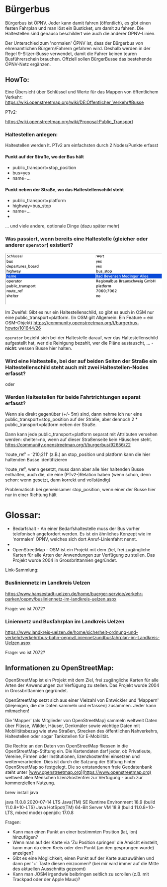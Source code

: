 # Bürgerbus

Bürgerbus ist ÖPNV. 
Jeder kann damit fahren (öffentlich), es gibt einen festen Fahrplan und man löst ein Busticket, um damit zu fahren. Die Haltestellen sind genauso beschildert wie auch die anderer ÖPNV-Linien.

Der Unterschied zum 'normalen' ÖPNV ist, dass der Bürgerbus von ehrenamtlichen Bürgern/Fahrern gefahren wird. Deshalb werden in der Regel 9-Sitzer-Busse verwendet, damit die Fahrer keinen teuren Busführerschein brauchen. Offziell sollen BürgerBusse das bestehende ÖPNV-Netz ergänzen.


## HowTo:
Eine Übersicht über Schlüssel und Werte für das Mappen von öffentlichem Verkehr:
https://wiki.openstreetmap.org/wiki/DE:Öffentlicher_Verkehr#Busse

PTv2:

https://wiki.openstreetmap.org/wiki/Proposal:Public_Transport

### Haltestellen anlegen:

Haltestellen werden lt. PTv2 am einfachsten durch 2 Nodes/Punkte erfasst

#### Punkt auf der Straße, wo der Bus hält
- public_transport=stop_position
- bus=yes
- name=…

#### Punkt neben der Straße, wo das Haltestellenschild steht
- public_transport=platform
- highway=bus_stop
- name=…
- 
… und viele andere, optionale Dinge (dazu später mehr)


### Was passiert, wenn bereits eine Haltestelle (gleicher oder anderer `operator`) existiert?

![Beispiel: Haltestelle existiert, aber anderer Operator](CleanShot_2023-07-26_09.50.11.png)

Im Zweifel: 
Gibt es nur ein Haltestellenschild, so gibt es auch in OSM nur eine public_transport=platform. (In OSM gilt Allgemein: Ein Feature = ein OSM-Objekt)
https://community.openstreetmap.org/t/burgerbus-howto/101644/26

`operator` bezieht sich bei der Haltestelle darauf, wer das Haltestellenschild aufgestellt hat, wer die Reinigung bezahlt, wer die Pläne austauscht, … - **nicht**: wessen Busse hier halten.

### Wird eine Haltestelle, bei der auf beiden Seiten der Straße ein Haltestellenschild steht auch mit zwei Haltestellen-Nodes erfasst? 

oder

### Werden Haltestellen für beide Fahrtrichtungen separat erfasst?
Wenn sie direkt gegenüber (+/- 5m) sind, dann nehme ich nur eine public_transport=stop_position auf der Straße, aber dennoch 2 * public_transport=platform neben der Straße.

Dann kann jede public_transport=platform separat mit Attributen versehen werden: shelter=no, wenn auf dieser Straßenseite kein Häuschen steht.
https://community.openstreetmap.org/t/burgerbus/92656/22

‘route_ref’ = ‘210;211’ (z.B.) an stop_position und platform kann die hier haltenden Busse identifizieren

‘route_ref’, wenn gesetzt, muss dann aber alle hier haltenden Busse enthalten, auch die, die eine (PTv2-)Relation haben (wenn schon, denn schon: wenn gesetzt, dann korrekt und vollständig)

Problematisch bei gemeinsamer stop_position, wenn einer der Busse hier nur in einer Richtung hält



# Glossar:
- Bedarfshalt - An einer Bedarfshaltestelle muss der Bus vorher telefonisch angefordert werden. Es ist ein ähnliches Konzept wie im 'normalen' ÖPNV, welches sich dort Anruf-Linienfahrt nennt.
- 
- OpenStreetMap - OSM ist ein Projekt mit dem Ziel, frei zugängliche Karten für alle Arten der Anwendungen zur Verfügung zu stellen. Das Projekt wurde 2004 in Grossbrittannien gegründet.


Link-Sammlung:

### Busliniennetz im Landkreis Uelzen
https://www.hansestadt-uelzen.de/home/buerger-service/verkehr-parken/oepnv/busliniennetz-im-landkreis-uelzen.aspx

Frage: wo ist 7072?

### Liniennetz und Busfahrplan im Landkreis Uelzen
https://www.landkreis-uelzen.de/home/sicherheit-ordnung-und-verkehr/verkehr/bus-bahn-oepnv/Liniennetzundbusfahrplan-im-Landkreis-Uelzen.aspx

Frage: wo ist 7072?



## Informationen zu OpenStreetMap:

OpenStreetMap ist ein Projekt mit dem Ziel, frei zugängliche Karten für alle Arten der Anwendungen zur Verfügung zu stellen. Das Projekt wurde 2004 in Grossbrittannien gegründet.

OpenStreetMap setzt sich aus einer Vielzahl von Entwickler und 'Mappern' (diejenigen, die die Daten sammeln und erfassen) zusammen. Jeder kann mitmachen!

Die 'Mapper' (als Mitglieder von OpenStreetMap) sammeln weltweit Daten über Flüsse, Wälder, Häuser, Denkmäler sowie wichtige Daten mit Mobilitätsbezug wie etwa Straßen, Strecken des öffentlichen Nahverkehrs, Haltestellen oder sogar Tankstellen für E-Mobilität. 

Die Rechte an den Daten von OpenStreetMap fliessen in die OpenStreetMap-Stiftung ein. Die Kartendaten darf jeder, ob Privatleute, Vereine, Firmen oder Institutionen, lizenzkostenfrei einsetzen und weiterverarbeiten. Dies ist durch die Satzung der Stiftung hinter OpenStreetMap so festgelegt. Die so entstandenen freie Geodatenbank steht unter [www.openstreetmap.org](https://www.openstreetmap.org)  weltweit allen Menschen lizenzkostenfrei zur Verfügung -  auch zur kommerziellen Nutzung.


brew install java

java 11.0.8 2020-07-14 LTS
Java(TM) SE Runtime Environment 18.9 (build 11.0.8+10-LTS)
Java HotSpot(TM) 64-Bit Server VM 18.9 (build 11.0.8+10-LTS, mixed mode)
openjdk: 17.0.8


Fragen:
- Kann man einen Punkt an einer bestimmten Position (lat, lon) hinzufügen?
- Wenn man auf der Karte via 'Zu Position springen' die Ansicht einstellt, kann man da einen Kreis oder den Punkt (an den gesprungen wurde) anzeigen?
- Gibt es eine Möglichkeit, einen Punkt auf der Karte auszuwählen und dann per '+' Taste diesen einzoomen? (bei mir wird immer auf die Mitte des aktuellen Ausschnitts gezoomt)
- Kann man JOSM irgendwie beibringen seitlich zu scrollen (z.B. mit Trackpad oder der Apple Maus)?
